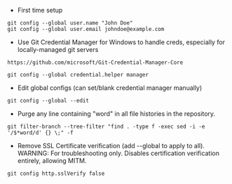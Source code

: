 - First time setup

```
git config --global user.name "John Doe"
git config --global user.email johndoe@example.com
```

- Use Git Credential Manager for Windows to handle creds, especially for locally-managed git servers

```https://github.com/microsoft/Git-Credential-Manager-Core```

```git config --global credential.helper manager```

- Edit global configs (can set/blank credential manager manually)

```git config --global --edit```

- Purge any line containing "word" in all file histories in the repository.

```git filter-branch --tree-filter "find . -type f -exec sed -i -e '/$*word/d' {} \;" -f```

- Remove SSL Certificate verification (add --global to apply to all). WARNING: For troubleshooting only. Disables certification verification entirely, allowing MITM.
```
git config http.sslVerify false
```